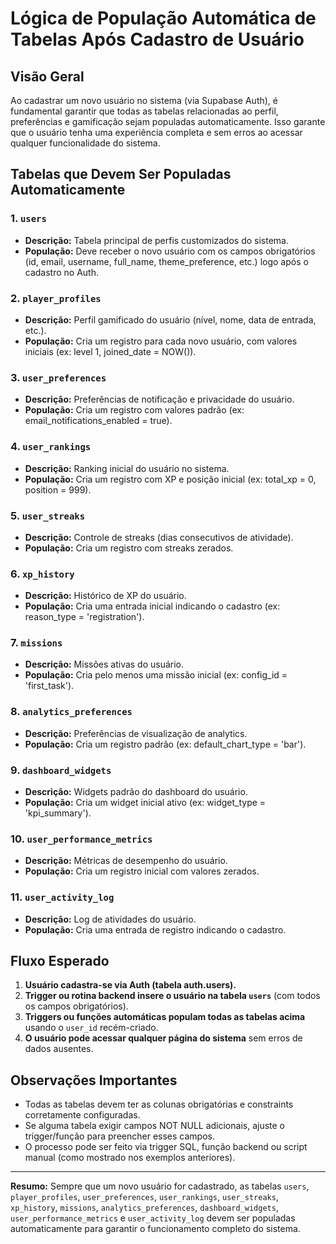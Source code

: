 # Lógica de População Automática de Tabelas Após Cadastro de Usuário

## Visão Geral
Ao cadastrar um novo usuário no sistema (via Supabase Auth), é fundamental garantir que todas as tabelas relacionadas ao perfil, preferências e gamificação sejam populadas automaticamente. Isso garante que o usuário tenha uma experiência completa e sem erros ao acessar qualquer funcionalidade do sistema.

## Tabelas que Devem Ser Populadas Automaticamente

### 1. `users`
- **Descrição:** Tabela principal de perfis customizados do sistema.
- **População:** Deve receber o novo usuário com os campos obrigatórios (id, email, username, full_name, theme_preference, etc.) logo após o cadastro no Auth.

### 2. `player_profiles`
- **Descrição:** Perfil gamificado do usuário (nível, nome, data de entrada, etc.).
- **População:** Cria um registro para cada novo usuário, com valores iniciais (ex: level 1, joined_date = NOW()).

### 3. `user_preferences`
- **Descrição:** Preferências de notificação e privacidade do usuário.
- **População:** Cria um registro com valores padrão (ex: email_notifications_enabled = true).

### 4. `user_rankings`
- **Descrição:** Ranking inicial do usuário no sistema.
- **População:** Cria um registro com XP e posição inicial (ex: total_xp = 0, position = 999).

### 5. `user_streaks`
- **Descrição:** Controle de streaks (dias consecutivos de atividade).
- **População:** Cria um registro com streaks zerados.

### 6. `xp_history`
- **Descrição:** Histórico de XP do usuário.
- **População:** Cria uma entrada inicial indicando o cadastro (ex: reason_type = 'registration').

### 7. `missions`
- **Descrição:** Missões ativas do usuário.
- **População:** Cria pelo menos uma missão inicial (ex: config_id = 'first_task').

### 8. `analytics_preferences`
- **Descrição:** Preferências de visualização de analytics.
- **População:** Cria um registro padrão (ex: default_chart_type = 'bar').

### 9. `dashboard_widgets`
- **Descrição:** Widgets padrão do dashboard do usuário.
- **População:** Cria um widget inicial ativo (ex: widget_type = 'kpi_summary').

### 10. `user_performance_metrics`
- **Descrição:** Métricas de desempenho do usuário.
- **População:** Cria um registro inicial com valores zerados.

### 11. `user_activity_log`
- **Descrição:** Log de atividades do usuário.
- **População:** Cria uma entrada de registro indicando o cadastro.

## Fluxo Esperado
1. **Usuário cadastra-se via Auth (tabela auth.users).**
2. **Trigger ou rotina backend insere o usuário na tabela `users`** (com todos os campos obrigatórios).
3. **Triggers ou funções automáticas populam todas as tabelas acima** usando o `user_id` recém-criado.
4. **O usuário pode acessar qualquer página do sistema** sem erros de dados ausentes.

## Observações Importantes
- Todas as tabelas devem ter as colunas obrigatórias e constraints corretamente configuradas.
- Se alguma tabela exigir campos NOT NULL adicionais, ajuste o trigger/função para preencher esses campos.
- O processo pode ser feito via trigger SQL, função backend ou script manual (como mostrado nos exemplos anteriores).

---

**Resumo:**
Sempre que um novo usuário for cadastrado, as tabelas `users`, `player_profiles`, `user_preferences`, `user_rankings`, `user_streaks`, `xp_history`, `missions`, `analytics_preferences`, `dashboard_widgets`, `user_performance_metrics` e `user_activity_log` devem ser populadas automaticamente para garantir o funcionamento completo do sistema.

